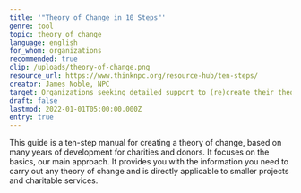 ```yaml
---
title: '"Theory of Change in 10 Steps"'
genre: tool
topic: theory of change
language: english
for_whom: organizations
recommended: true
clip: /uploads/theory-of-change.png
resource_url: https://www.thinknpc.org/resource-hub/ten-steps/
creator: James Noble, NPC
target: Organizations seeking detailed support to (re)create their theory of change
draft: false
lastmod: 2022-01-01T05:00:00.000Z
entry: true
---
```

<!--StartFragment-->

This guide is a ten-step manual for creating a theory of change, based on many years of development for charities and donors. It focuses on the basics, our main approach. It provides you with the information you need to carry out any theory of change and is directly applicable to smaller projects and charitable services.

<!--EndFragment-->